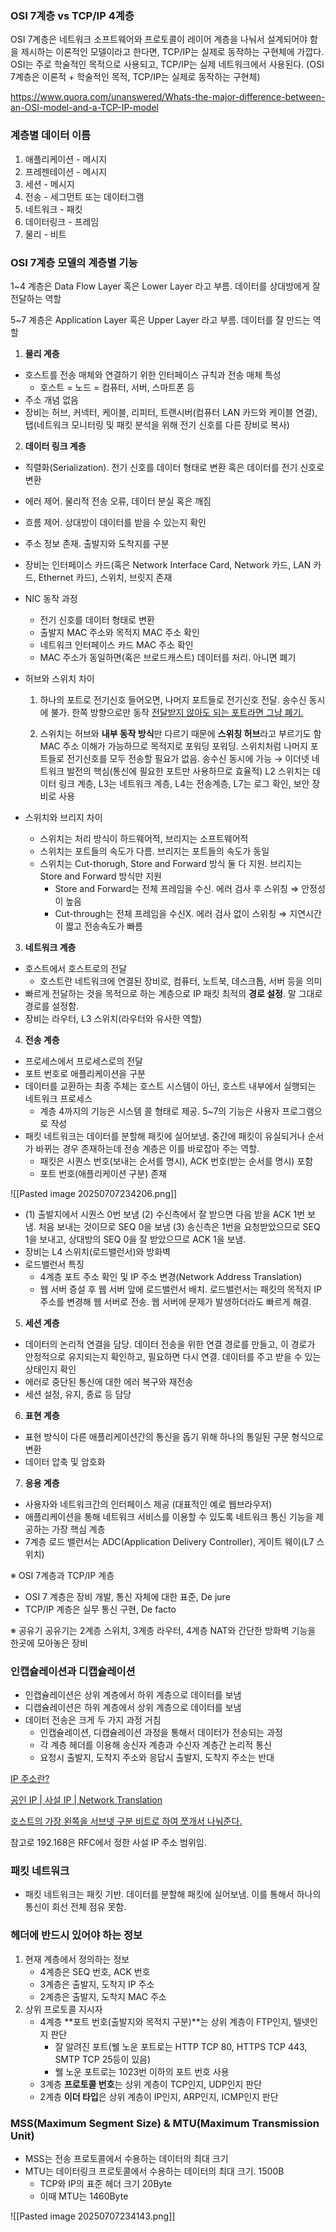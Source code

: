 ### OSI 7계층 vs TCP/IP 4계층

OSI 7계층은 네트워크 소프트웨어와 프로토콜이 레이어 계층을 나눠서 설계되어야 함을 제시하는 이론적인 모델이라고 한다면, TCP/IP는 실제로 동작하는 구현체에 가깝다. OSI는 주로 학술적인 목적으로 사용되고, TCP/IP는 실제 네트워크에서 사용된다. (OSI 7계층은 이론적 + 학술적인 목적, TCP/IP는 실제로 동작하는 구현체)

https://www.quora.com/unanswered/Whats-the-major-difference-between-an-OSI-model-and-a-TCP-IP-model

### 계층별 데이터 이름

1. 애플리케이션 - 메시지
2. 프레젠테이션 - 메시지
3. 세션 - 메시지
4. 전송 - 세그먼트 또는 데이터그램
5. 네트워크 - 패킷
6. 데이터링크 - 프레임
7. 물리 - 비트

### OSI 7계층 모델의 계층별 기능

1~4 계층은 Data Flow Layer 혹은 Lower Layer 라고 부름. 데이터를 상대방에게 잘 전달하는 역할

5~7 계층은 Application Layer 혹은 Upper Layer 라고 부름. 데이터를 잘 만드는 역할

1. **물리 계층**
- 호스트를 전송 매체와 연결하기 위한 인터페이스 규칙과 전송 매체 특성
    - 호스트 = 노드 = 컴퓨터, 서버, 스마트폰 등
- 주소 개념 없음
- 장비는 허브, 커넥터, 케이블, 리피터, 트랜시버(컴퓨터 LAN 카드와 케이블 연결), 탭(네트워크 모니터링 및 패킷 분석을 위해 전기 신호를 다른 장비로 복사)

2. **데이터 링크 계층**
- 직렬화(Serialization). 전기 신호를 데이터 형태로 변환 혹은 데이터를 전기 신호로 변환
- 에러 제어. 물리적 전송 오류, 데이터 분실 혹은 깨짐
- 흐름 제어. 상대방이 데이터를 받을 수 있는지 확인
- 주소 정보 존재. 출발지와 도착지를 구분
- 장비는 인터페이스 카드(혹은 Network Interface Card, Network 카드, LAN 카드, Ethernet 카드), 스위치, 브릿지 존재

- NIC 동작 과정
    - 전기 신호를 데이터 형태로 변환
    - 출발지 MAC 주소와 목적지 MAC 주소 확인
    - 네트워크 인터페이스 카드 MAC 주소 확인
    - MAC 주소가 동일하면(혹은 브로드캐스트) 데이터를 처리. 아니면 폐기
    
- 허브와 스위치 차이
    1. 하나의 포트로 전기신호 들어오면, 나머지 포트들로 전기신호 전달.
        송수신 동시에 불가. 한쪽 방향으로만 동작
        [전달받지 않아도 되는 포트라면 그냥 폐기.](https://www.youtube.com/watch?v=66lp--WeGpc)
        
    2. 스위치는 허브와 **내부 동작 방식**만 다르기 때문에 **스위칭 허브**라고 부르기도 함
        MAC 주소 이해가 가능하므로 목적지로 포워딩 포워딩. 스위치처럼 나머지 포트들로 전기신호를 모두 전송할 필요가 없음.
        송수신 동시에 가능 → 이더넷 네트워크 발전의 핵심(통신에 필요한 포트만 사용하므로 효율적)
        L2 스위치는 데이터 링크 계층, L3는 네트워크 계층, L4는 전송계층, L7는 로그 확인, 보안 장비로 사용
        
- 스위치와 브리지 차이
    - 스위치는 처리 방식이 하드웨어적, 브리지는 소프트웨어적
    - 스위치는 포트들의 속도가 다름. 브리지는 포트들의 속도가 동일
    - 스위치는 Cut-thorugh, Store and Forward 방식 둘 다 지원. 브리지는 Store and Forward 방식만 지원
        - Store and Forward는 전체 프레임을 수신. 에러 검사 후 스위칭 ⇒ 안정성이 높음
        - Cut-through는 전체 프레임을 수신X. 에러 검사 없이 스위칭 ⇒ 지연시간이 짧고 전송속도가 빠름
        
3. **네트워크 계층**
- 호스트에서 호스트로의 전달
    - 호스트란 네트워크에 연결된 장비로, 컴퓨터, 노트북, 데스크톱, 서버 등을 의미
- 빠르게 전달하는 것을 목적으로 하는 계층으로 IP 패킷 최적의 **경로 설정**. 말 그대로 경로를 설정함.
- 장비는 라우터, L3 스위치(라우터와 유사한 역할)

4. **전송 계층**
- 프로세스에서 프로세스로의 전달
- 포트 번호로 애플리케이션을 구분
- 데이터를 교환하는 최종 주체는 호스트 시스템이 아닌, 호스트 내부에서 실행되는 네트워크 프로세스
    - 계층 4까지의 기능은 시스템 콜 형태로 제공. 5~7의 기능은 사용자 프로그램으로 작성
- 패킷 네트워크는 데이터를 분할해 패킷에 실어보냄. 중간에 패킷이 유실되거나 순서가 바뀌는 경우 존재하는데 전송 계층은 이를 바로잡아 주는 역할.
    - 패킷은 시퀀스 번호(보내는 순서를 명시), ACK 번호(받는 순서를 명시) 포함
    - 포트 번호(애플리케이션 구분) 존재

![[Pasted image 20250707234206.png]]
    
- (1) 출발지에서 시퀀스 0번 보냄 (2) 수신측에서 잘 받으면 다음 받을 ACK 1번 보냄. 처음 보내는 것이므로 SEQ 0을 보냄 (3) 송신측은 1번을 요청받았으므로 SEQ 1을 보내고, 상대방의 SEQ 0을 잘 받았으므로 ACK 1을 보냄.
- 장비는 L4 스위치(로드밸런서)와 방화벽
- 로드밸런서 특징
    - 4계층 포트 주소 확인 및 IP 주소 변경(Network Address Translation)
    - 웹 서버 증설 후 웹 서버 앞에 로드밸런서 배치. 로드밸런서는 패킷의 목적지 IP 주소를 변경해 웹 서버로 전송. 웹 서버에 문제가 발생하더라도 빠르게 해결.

5. **세션 계층**
- 데이터의 논리적 연결을 담당. 데이터 전송을 위한 연결 경로를 만들고, 이 경로가 안정적으로 유지되는지 확인하고, 필요하면 다시 연결. 데이터를 주고 받을 수 있는 상태인지 확인
- 에러로 중단된 통신에 대한 에러 복구와 재전송
- 세션 설정, 유지, 종료 등 담당

6. **표현 계층**
- 표현 방식이 다른 애플리케이션간의 통신을 돕기 위해 하나의 통일된 구문 형식으로 변환
- 데이터 압축 및 암호화

7. **응용 계층**
- 사용자와 네트워크간의 인터페이스 제공 (대표적인 예로 웹브라우저)
- 애플리케이션을 통해 네트워크 서비스를 이용할 수 있도록 네트워크 통신 기능을 제공하는 가장 핵심 계층
- 7계층 로드 밸런서는 ADC(Application Delivery Controller), 게이트 웨이(L7 스위치)

※ OSI 7계층과 TCP/IP 계층
- OSI 7 계층은 장비 개발, 통신 자체에 대한 표준, De jure
- TCP/IP 계층은 실무 통신 구현, De facto

※ 공유기
공유기는 2계층 스위치, 3계층 라우터, 4계층 NAT와 간단한 방화벽 기능을 한곳에 모아놓은 장비

### 인캡슐레이션과 디캡슐레이션

- 인캡슐레이션은 상위 계층에서 하위 계층으로 데이터를 보냄
- 디캡슐레이션은 하위 계층에서 상위 계층으로 데이터를 보냄
- 데이터 전송은 크게 두 가지 과정 거침
    - 인캡슐레이션, 디캡슐레이션 과정을 통해서 데이터가 전송되는 과정
    - 각 계층 헤더를 이용해 송신자 계층과 수신자 계층간 논리적 통신
    - 요청시 출발지, 도착지 주소와 응답시 출발지, 도착지 주소는 반대

[IP 주소란?](https://inpa.tistory.com/entry/WEB-%F0%9F%8C%90-IP-%EA%B8%B0%EC%B4%88-%EC%82%AC%EC%84%A4IP-%EA%B3%B5%EC%9D%B8IP-NAT-%EA%B0%9C%EB%85%90-%EC%A0%95%EB%A7%90-%EC%89%BD%EA%B2%8C-%EC%A0%95%EB%A6%AC)

[공인 IP | 사설 IP | Network Translation](https://inpa.tistory.com/entry/WEB-%F0%9F%8C%90-IP-%EA%B8%B0%EC%B4%88-%EC%82%AC%EC%84%A4IP-%EA%B3%B5%EC%9D%B8IP-NAT-%EA%B0%9C%EB%85%90-%EC%A0%95%EB%A7%90-%EC%89%BD%EA%B2%8C-%EC%A0%95%EB%A6%AC)

[호스트의 가장 왼쪽을 서브넷 구분 비트로 하여 쪼개서 나눠준다.](https://inpa.tistory.com/entry/WEB-IP-%ED%81%B4%EB%9E%98%EC%8A%A4-%EC%84%9C%EB%B8%8C%EB%84%B7-%EB%A7%88%EC%8A%A4%ED%81%AC-%EC%84%9C%EB%B8%8C%EB%84%B7%ED%8C%85-%EC%B4%9D%EC%A0%95%EB%A6%AC#%EC%84%9C%EB%B8%8C%EB%84%B7_/_%EC%84%9C%EB%B8%8C%EB%84%B7_%EB%A7%88%EC%8A%A4%ED%81%AC_/_%EC%84%9C%EB%B8%8C%EB%84%A4%ED%8C%85_%EC%B4%9D%EC%A0%95%EB%A6%AC)

참고로 192.168은 RFC에서 정한 사설 IP 주소 범위임.

### 패킷 네트워크

- 패킷 네트워크는 패킷 기반. 데이터를 분할해 패킷에 실어보냄. 이를 통해서 하나의 통신이 회선 전체 점유 못함.

### 헤더에 반드시 있어야 하는 정보

1. 현재 계층에서 정의하는 정보
    - 4계층은 SEQ 번호, ACK 번호
    - 3계층은 출발지, 도착지 IP 주소
    - 2계층은 출발지, 도착지 MAC 주소
2. 상위 프로토콜 지시자
    - 4계층 **포트 번호(출발지와 목적지 구분)**는 상위 계층이 FTP인지, 텔넷인지 판단
        - 잘 알려진 포트(웰 노운 포트로는 HTTP TCP 80, HTTPS TCP 443, SMTP TCP 25등이 있음)
        - 웰 노운 포트로는 1023번 이하의 포트 번호 사용
    - 3계층 **프로토콜 번호**는 상위 계층이 TCP인지, UDP인지 판단
    - 2계층 **이더 타입**은 상위 계층이 IP인지, ARP인지, ICMP인지 판단
    
### MSS(Maximum Segment Size) & MTU(Maximum Transmission Unit)

- MSS는 전송 프로토콜에서 수용하는 데이터의 최대 크기
- MTU는 데이터링크 프로토콜에서 수용하는 데이터의 최대 크기. 1500B
    - TCP와 IP의 표준 헤더 크기 20Byte
    - 이때 MTU는 1460Byte

![[Pasted image 20250707234143.png]]